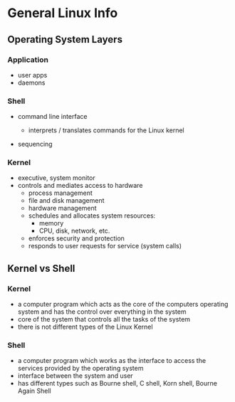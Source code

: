 # General Linux Info

## Operating System Layers 

### Application 

- user apps 
- daemons 

### Shell 

- command line interface 
    - interprets / translates commands for the Linux kernel

- sequencing

### Kernel

- executive, system monitor
- controls and mediates access to hardware
    - process management
    - file and disk management
    - hardware management
    - schedules and allocates system resources: 
        - memory 
        - CPU, disk, network, etc.
    - enforces security and protection 
    - responds to user requests for service (system calls)


## Kernel vs Shell 

### Kernel

- a computer program which acts as the core of the computers operating system and has the control over everything in the system
- core of the system that controls all the tasks of the system
- there is not different types of the Linux Kernel 

### Shell 

- a computer program which works as the interface to access the services provided by the operating system 
- interface between the system and user
- has different types such as Bourne shell, C shell, Korn shell, Bourne Again Shell


